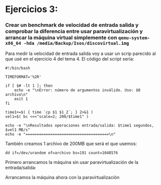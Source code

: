 # Ejercicios 3:
### Crear un benchmark de velocidad de entrada salida y comprobar la diferencia entre usar paravirtualización y arrancar la máquina virtual simplemente con `qemu-system-x86_64 -hda /media/Backup/Isos/discovirtual.img`

Para medir la velocidad de entrada salida voy a usar un scrip parecido al que usé en el ejercicio 4 del tema 4. El código del script sería:

```
#!/bin/bash

TIMEFORMAT='%2R'

if [ $# -lt 1 ]; then
    echo -e "\nError: número de argumentos inválido. Uso: $0 archivo\n"
    exit 1
fi

time1+=$( { time `cp $1 $1_2`; } 2>&1 )
vel1=$( bc <<<"scale=2; 200/$time1" )

echo -e "\nResultados operaciones entrada/salida: $time1 segundos, $vel1 MB/s"
echo -e "=====================================\n"
```

También creamos 1 archivo de 200MB que será el que usemos:

```
dd if=/dev/urandom of=archivo bs=191 count=1048576
```

Primero arrancamos la máquina sin usar paravirtualización de la entrada/salida:



Arrancamos la máquina ahora con la paravirtualización 
